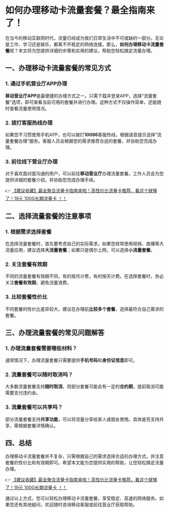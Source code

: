 # 如何办理移动卡流量套餐？最全指南来了！

在当今的移动互联网时代，流量已经成为我们日常生活中不可或缺的一部分。无论是工作、学习还是娱乐，都离不开稳定的网络连接。那么，**如何办理移动卡流量套餐**呢？本文将为您提供详细的步骤和实用的建议，帮助您轻松搞定流量办理。

## 一、办理移动卡流量套餐的常见方式

### 1. 通过手机营业厅APP办理
**移动营业厅APP**是最便捷的办理方式之一。只需下载并登录APP，选择“流量套餐”选项，即可查看当前可用的套餐并进行办理。这种方式不仅操作简单，还能随时查看流量使用情况。

### 2. 拨打客服热线办理
如果您不习惯使用手机APP，也可以拨打**10086**客服热线，根据语音提示选择“流量套餐办理”服务。客服人员会根据您的需求推荐合适的套餐，并协助您完成办理。

### 3. 前往线下营业厅办理
对于喜欢面对面沟通的用户，可以前往**移动营业厅**办理流量套餐。工作人员会为您提供详细的套餐介绍，并协助您完成办理手续。

👉 [【建议收藏】最全聚合流量卡指南来啦！高性价比流量卡推荐，看这个就够了！19元 100G长期流量卡 ！！](https://bit.ly/Liuliangka)

## 二、选择流量套餐的注意事项

### 1. 根据需求选择套餐
在选择流量套餐时，首先要考虑自己的实际需求。如果您经常使用视频、直播等大流量应用，建议选择**大流量套餐**；如果只是偶尔上网，可以选择**小流量套餐**。

### 2. 关注套餐有效期
不同的流量套餐有效期不同，有的按月计费，有的按天计费。在选择套餐时，务必关注**套餐有效期**，避免流量浪费。

### 3. 比较套餐性价比
不同套餐的性价比差异较大，建议在办理前**比较多个套餐**，选择最符合自己需求的套餐。

## 三、办理流量套餐的常见问题解答

### 1. 办理流量套餐需要哪些材料？
通常情况下，办理流量套餐只需要提供**手机号码**和**身份证信息**即可。

### 2. 流量套餐可以随时取消吗？
大多数流量套餐支持**随时取消**，但部分套餐可能会有一定的**合约期**，提前取消可能需要支付违约金。

### 3. 流量套餐可以共享吗？
部分流量套餐支持**共享功能**，可以将流量分享给家人或朋友使用。具体是否支持共享，需根据套餐详情确认。

## 四、总结

办理移动卡流量套餐并不复杂，只需根据自己的需求选择合适的办理方式，并注意套餐的性价比和有效期即可。希望本文能为您提供实用的帮助，让您轻松搞定流量办理。

👉 [【建议收藏】最全聚合流量卡指南来啦！高性价比流量卡推荐，看这个就够了！19元 100G长期流量卡 ！！](https://bit.ly/Liuliangka)

通过以上方式，您可以轻松办理移动卡流量套餐，享受稳定、高速的网络服务。如果您还有其他疑问，欢迎随时咨询移动客服或前往营业厅获取帮助。